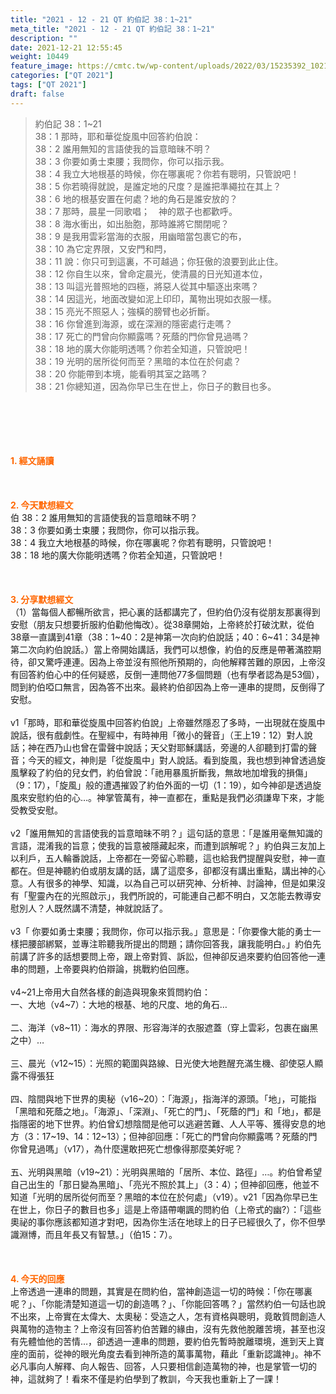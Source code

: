 ```yaml
---
title: "2021 - 12 - 21 QT 約伯記 38：1~21"
meta_title: "2021 - 12 - 21 QT 約伯記 38：1~21"
description: ""
date: 2021-12-21 12:55:45
weight: 10449
feature_image: https://cmtc.tw/wp-content/uploads/2022/03/15235392_10211799862337740_180693556567566654_o-1.webp
categories: ["QT 2021"]
tags: ["QT 2021"]
draft: false
---
```


<blockquote>約伯記 38：1~21<br />
38：1 那時，耶和華從旋風中回答約伯說：<br />
38：2 誰用無知的言語使我的旨意暗昧不明？<br />
38：3 你要如勇士束腰；我問你，你可以指示我。<br />
38：4 我立大地根基的時候，你在哪裏呢？你若有聰明，只管說吧！<br />
38：5 你若曉得就說，是誰定地的尺度？是誰把準繩拉在其上？<br />
38：6 地的根基安置在何處？地的角石是誰安放的？<br />
38：7 那時，晨星一同歌唱；　神的眾子也都歡呼。<br />
38：8 海水衝出，如出胎胞，那時誰將它關閉呢？<br />
38：9 是我用雲彩當海的衣服，用幽暗當包裹它的布，<br />
38：10 為它定界限，又安門和閂，<br />
38：11 說：你只可到這裏，不可越過；你狂傲的浪要到此止住。<br />
38：12 你自生以來，曾命定晨光，使清晨的日光知道本位，<br />
38：13 叫這光普照地的四極，將惡人從其中驅逐出來嗎？<br />
38：14 因這光，地面改變如泥上印印，萬物出現如衣服一樣。<br />
38：15 亮光不照惡人；強橫的膀臂也必折斷。<br />
38：16 你曾進到海源，或在深淵的隱密處行走嗎？<br />
38：17 死亡的門曾向你顯露嗎？死蔭的門你曾見過嗎？<br />
38：18 地的廣大你能明透嗎？你若全知道，只管說吧！<br />
38：19 光明的居所從何而至？黑暗的本位在於何處？<br />
38：20 你能帶到本境，能看明其室之路嗎？<br />
38：21 你總知道，因為你早已生在世上，你日子的數目也多。</blockquote><br />
&nbsp;<br />
<br />
&nbsp;<br />
<br />
<span style="color: #ff6600;"><strong>1. </strong><strong>經文誦讀</strong></span><br />
<br />
<span style="color: #ff6600;"><strong> </strong></span><br />
<br />
<span style="color: #ff6600;"><strong>2. 今天默想</strong><strong>經文<br />
</strong></span>伯 38：2 誰用無知的言語使我的旨意暗昧不明？<br />
38：3 你要如勇士束腰；我問你，你可以指示我。<br />
38：4 我立大地根基的時候，你在哪裏呢？你若有聰明，只管說吧！<br />
38：18 地的廣大你能明透嗎？你若全知道，只管說吧！<br />
<br />
&nbsp;<br />
<br />
<span style="color: #ff6600;"><strong>3. 分享默想經文<br />
</strong></span>（1）當每個人都暢所欲言，把心裏的話都講完了，但約伯仍沒有從朋友那裏得到安慰（朋友只想要折服約伯勸他悔改）。從38章開始，上帝終於打破沈默，從伯 38章一直講到41章（38：1~40：2是神第一次向約伯說話；40：6~41：34是神第二次向約伯說話。）當上帝開始講話，我們可以想像，約伯的反應是帶著滿腔期待，卻又驚呼連連。因為上帝並沒有照他所預期的，向他解釋苦難的原因，上帝沒有回答約伯心中的任何疑惑，反倒一連問他77多個問題（也有學者認為是53個），問到約伯啞口無言，因為答不出來。最終約伯卻因為上帝一連串的提問，反倒得了安慰。<br />
<br />
v1「那時，耶和華從旋風中回答約伯說」上帝雖然隱忍了多時，一出現就在旋風中說話，很有戲劇性。在聖經中，有時神用「微小的聲音」（王上19：12）對人說話；神在西乃山也曾在雷聲中說話；天父對耶穌講話，旁邊的人卻聽到打雷的聲音；今天的經文，神則是「從旋風中」對人說話。看到旋風，我也想到神曾透過旋風擊殺了約伯的兒女們，約伯曾說：「祂用暴風折斷我，無故地加增我的損傷」（9：17），「旋風」般的遭遇摧毀了約伯外面的一切（1：19），如今神卻是透過旋風來安慰約伯的心…。神掌管萬有，神一直都在，重點是我們必須謙卑下來，才能受教受安慰。<br />
<br />
v2「誰用無知的言語使我的旨意暗昧不明？」這句話的意思：「是誰用毫無知識的言語，混淆我的旨意；使我的旨意被隱藏起來，而遭到誤解呢？」約伯與三友加上以利戶，五人輪番說話，上帝都在一旁留心聆聽，這也給我們提醒與安慰，神一直都在。但是神聽約伯或朋友講的話，講了這麼多，卻都沒有講出重點，講出神的心意。人有很多的神學、知識，以為自己可以研究神、分析神、討論神，但是如果沒有「聖靈內在的光照啟示」，我們所說的，可能連自己都不明白，又怎能去教導安慰別人？人既然講不清楚，神就說話了。<br />
<br />
v3「 你要如勇士束腰；我問你，你可以指示我。」意思是：「你要像大能的勇士一樣把腰部綁緊，並專注聆聽我所提出的問題；請你回答我，讓我能明白。」約伯先前講了許多的話想要問上帝，跟上帝對質、訴訟，但神卻反過來要約伯回答他一連串的問題，上帝要與約伯辯論，挑戰約伯回應。<br />
<br />
v4~21上帝用大自然各樣的創造與現象來質問約伯：<br />
一、大地（v4~7）：大地的根基、地的尺度、地的角石…<br />
<br />
二、海洋（v8~11）：海水的界限、形容海洋的衣服遮蓋（穿上雲彩，包裹在幽黑之中）…<br />
<br />
三、晨光（v12~15）：光照的範圍與路線、日光使大地甦醒充滿生機、卻使惡人顯露不得張狂<br />
<br />
四、陰間與地下世界的奧秘（v16~20）：「海源」，指海洋的源頭。「地」，可能指「黑暗和死蔭之地」。「海源」、「深淵」、「死亡的門」、「死蔭的門」和「地」，都是指隱密的地下世界。約伯曾幻想陰間是他可以逃避苦難、人人平等、獲得安息的地方（3：17~19、14：12~13）；但神卻回應：「死亡的門曾向你顯露嗎？死蔭的門你曾見過嗎」（v17），為什麼還敢把死亡想像得那麼美好呢？<br />
<br />
五、光明與黑暗（v19~21）：光明與黑暗的「居所、本位、路徑」…。約伯曾希望自己出生的「那日變為黑暗」、「亮光不照於其上」（3：4）；但神卻回應，他並不知道「光明的居所從何而至？黑暗的本位在於何處」（v19）。v21「因為你早已生在世上，你日子的數目也多」這是上帝語帶嘲諷的問約伯（上帝式的幽?）：「這些奧祕的事你應該都知道才對吧，因為你生活在地球上的日子已經很久了，你不但學識淵博，而且年長又有智慧。」（伯15：7）。<br />
<br />
&nbsp;<br />
<br />
<span style="color: #ff6600;"><strong>4. 今天的回應<br />
</strong></span>上帝透過一連串的問題，其實是在問約伯，當神創造這一切的時候：「你在哪裏呢？」、「你能清楚知道這一切的創造嗎？」、「你能回答嗎？」當然約伯一句話也說不出來，上帝實在太偉大、太奧秘：受造之人，怎有資格與聰明，竟敢質問創造人與萬物的造物主？上帝沒有回答約伯苦難的緣由，沒有先救他脫離苦境，甚至也沒有先體恤他的苦情…，卻透過一連串的問題，要約伯先暫時脫離環境，進到天上寶座的面前，從神的眼光角度去看到神所造的萬事萬物，藉此「重新認識神」。神不必凡事向人解釋、向人報告、回答，人只要相信創造萬物的神，也是掌管一切的神，這就夠了！看來不僅是約伯學到了教訓，今天我也重新上了一課！<br />
<br />
&nbsp;
        
